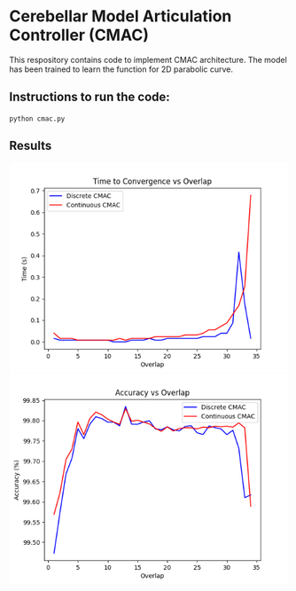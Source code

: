 # Cerebellar Model Articulation Controller (CMAC)
This respository contains code to implement CMAC architecture. The model has been trained to learn the function for 2D parabolic curve.

## Instructions to run the code:
```
python cmac.py
```
## Results
<img src = https://github.com/AbhijitMahalle/CMAC/blob/master/results/convergence_vs_overlap.png>
<img src = https://github.com/AbhijitMahalle/CMAC/blob/master/results/accuracy_vs_overlap.png>

